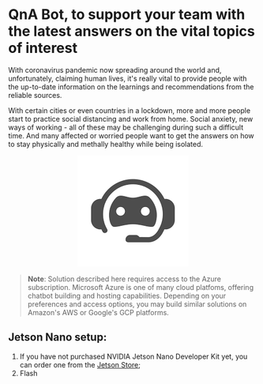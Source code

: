 # QnA Bot, to support your team with the latest answers on the vital topics of interest
With coronavirus pandemic now spreading around the world and, unfortunately, claiming human lives, it's really vital to provide people with the up-to-date information on the learnings and recommendations from the reliable sources.

With certain cities or even countries in a lockdown, more and more people start to practice social distancing and work from home. Social anxiety, new ways of working - all of these may be challenging during such a difficult time. And many affected or worried people want to get the answers on how to stay physically and methally healthy while being isolated.

<p align="center">
  <img src="/images/chatbot.png">
</p>

> **Note**: Solution described here requires access to the Azure subscription. Microsoft Azure is one of many cloud platfoms, offering chatbot building and hosting capabilities. Depending on your preferences and access options, you may build similar solutions on Amazon's AWS or Google's GCP platforms.

## Jetson Nano setup:
1. If you have not purchased NVIDIA Jetson Nano Developer Kit yet, you can order one from the [Jetson Store](https://www.nvidia.com/en-gb/autonomous-machines/jetson-store/);
2. Flash
